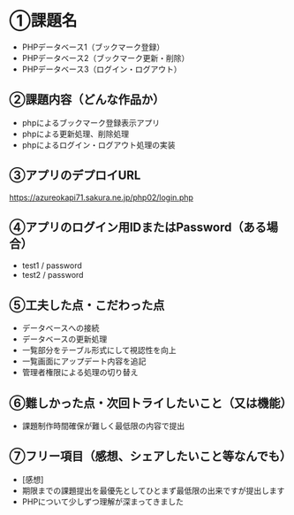 # ①課題名
- PHPデータベース1（ブックマーク登録）
- PHPデータベース2（ブックマーク更新・削除）
- PHPデータベース3（ログイン・ログアウト）

## ②課題内容（どんな作品か）
- phpによるブックマーク登録表示アプリ
- phpによる更新処理、削除処理
- phpによるログイン・ログアウト処理の実装

## ③アプリのデプロイURL
https://azureokapi71.sakura.ne.jp/php02/login.php


## ④アプリのログイン用IDまたはPassword（ある場合）
- test1 / password
- test2 / password

## ⑤工夫した点・こだわった点
- データベースへの接続
- データベースの更新処理
- 一覧部分をテーブル形式にして視認性を向上
- 一覧画面にアップデート内容を追記
- 管理者権限による処理の切り替え

## ⑥難しかった点・次回トライしたいこと（又は機能）
- 課題制作時間確保が難しく最低限の内容で提出

## ⑦フリー項目（感想、シェアしたいこと等なんでも）
- [感想]
- 期限までの課題提出を最優先としてひとまず最低限の出来ですが提出します
- PHPについて少しずつ理解が深まってきました
